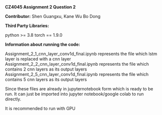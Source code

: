 **CZ4045 Assignment 2 Question 2**


**Contributor:**
Shen Guangxu, Kane Wu Bo Dong

**Third Party Libraries:**

python >= 3.8
torch == 1.9.0

**Information about running the code:**

Assignment_2_1_cnn_layer_conv1d_final.ipynb represents the file which lstm layer is replaced with a cnn layer
Assignment_2_2_cnn_layer_conv1d_final.ipynb represents the file which contains 2 cnn layers as its output layers
Assignment_2_5_cnn_layer_conv1d_final.ipynb represents the file which contains 5 cnn layers as its output layers

Since these files are already in jupyternotebook form which is ready to be run. It can just be imported into jupyter notebook/google colab to run directly.

It is recommended to run with GPU




